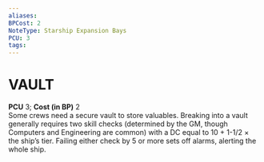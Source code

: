 ```yaml
---
aliases: 
BPCost: 2
NoteType: Starship Expansion Bays
PCU: 3
tags: 
---
```

# VAULT
**PCU** 3; **Cost (in BP)** 2  
Some crews need a secure vault to store valuables. Breaking into a vault generally requires two skill checks (determined by the GM, though Computers and Engineering are common) with a DC equal to 10 + 1-1/2 × the ship’s tier. Failing either check by 5 or more sets off alarms, alerting the whole ship.